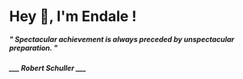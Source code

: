 <h1 title="head"> Hey 👋, I'm Endale !</h1>

**<h5><i>" Spectacular achievement is always preceded by unspectacular preparation. "</i></h5>**

*<b>___ Robert Schuller ___</b>*
